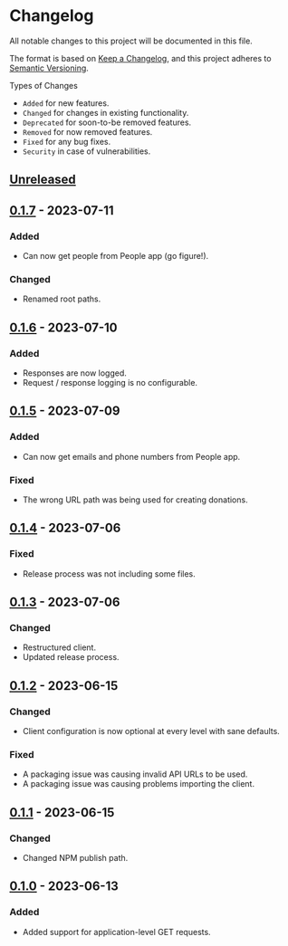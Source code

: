 # Changelog

All notable changes to this project will be documented in this file.

The format is based on [Keep a Changelog](https://keepachangelog.com/en/1.0.0/),
and this project adheres to [Semantic Versioning](https://semver.org/spec/v2.0.0.html).

Types of Changes

- `Added` for new features.
- `Changed` for changes in existing functionality.
- `Deprecated` for soon-to-be removed features.
- `Removed` for now removed features.
- `Fixed` for any bug fixes.
- `Security` in case of vulnerabilities.

## [Unreleased]

## [0.1.7] - 2023-07-11

### Added

- Can now get people from People app (go figure!).

### Changed

- Renamed root paths.

## [0.1.6] - 2023-07-10

### Added

- Responses are now logged.
- Request / response logging is no configurable.

## [0.1.5] - 2023-07-09

### Added

- Can now get emails and phone numbers from People app.

### Fixed

- The wrong URL path was being used for creating donations.

## [0.1.4] - 2023-07-06

### Fixed

- Release process was not including some files.

## [0.1.3] - 2023-07-06

### Changed

- Restructured client.
- Updated release process.

## [0.1.2] - 2023-06-15

### Changed

- Client configuration is now optional at every level with sane defaults.

### Fixed

- A packaging issue was causing invalid API URLs to be used.
- A packaging issue was causing problems importing the client.

## [0.1.1] - 2023-06-15

### Changed

- Changed NPM publish path.

## [0.1.0] - 2023-06-13

### Added

- Added support for application-level GET requests.

[unreleased]: https://github.com/brannonh/pco-client/compare/v0.1.7...HEAD
[0.1.7]: https://github.com/brannonh/pco-client/compare/v0.1.6...v0.1.7
[0.1.6]: https://github.com/brannonh/pco-client/compare/v0.1.5...v0.1.6
[0.1.5]: https://github.com/brannonh/pco-client/compare/v0.1.4...v0.1.5
[0.1.4]: https://github.com/brannonh/pco-client/compare/v0.1.3...v0.1.4
[0.1.3]: https://github.com/brannonh/pco-client/compare/v0.1.2...v0.1.3
[0.1.2]: https://github.com/brannonh/pco-client/compare/v0.1.1...v0.1.2
[0.1.1]: https://github.com/brannonh/pco-client/compare/v0.1.0...v0.1.1
[0.1.0]: https://github.com/brannonh/pco-client/releases/tag/v0.1.0
